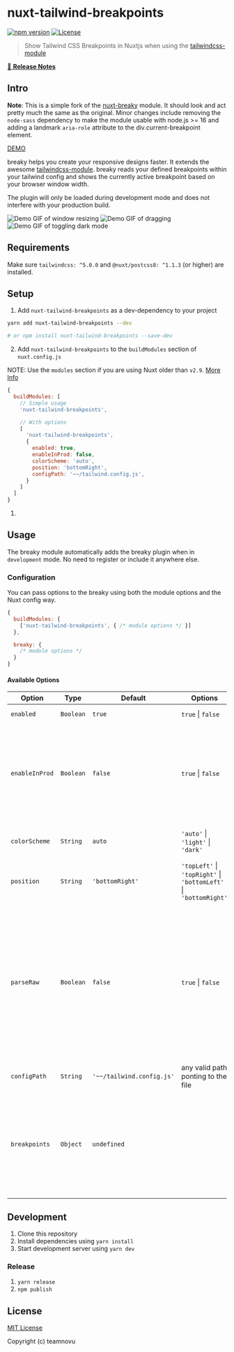 # nuxt-tailwind-breakpoints

[![npm version][npm-version-src]][npm-version-href]
[![License][license-src]][license-href]

<!-- [![npm downloads][npm-downloads-src]][npm-downloads-href] -->
<!-- [![Circle CI][circle-ci-src]][circle-ci-href] -->
<!-- [![Codecov][codecov-src]][codecov-href] -->

> Show Tailwind CSS Breakpoints in Nuxtjs when using the [tailwindcss-module](https://github.com/nuxt-community/tailwindcss-module)

[📖 **Release Notes**](./CHANGELOG.md)

## Intro

**Note**: This is a simple fork of the [nuxt-breaky](https://github.com/teamnovu/nuxt-breaky) module. It should look and act pretty much the same as the original. Minor changes include removing the `node-sass` dependency to make the module usable with node.js >= 16 and adding a landmark `aria-role` attribute to the div.current-breakpoint element.

[DEMO](https://kswedberg.github.io/nuxt-breaky/)

breaky helps you create your responsive designs faster. It extends the awesome [tailwindcss-module](https://github.com/nuxt-community/tailwindcss-module). breaky reads your defined breakpoints within your tailwind config and shows the currently active breakpoint based on your browser window width.

The plugin will only be loaded during development mode and does not interfere with your production build.

![Demo GIF of window resizing](./example/assets/img/resizing.gif 'Resizing Browser Window')
![Demo GIF of dragging](./example/assets/img/dragging.gif 'Dragging Card to Corners')
![Demo GIF of toggling dark mode](./example/assets/img/toggle-dark-mode.gif 'Toggling between Dark and Light Mode')

## Requirements

Make sure `tailwindcss: ^5.0.0` and `@nuxt/postcss8: ^1.1.3` (or higher) are installed.

## Setup

1. Add `nuxt-tailwind-breakpoints` as a dev-dependency to your project

```bash
yarn add nuxt-tailwind-breakpoints --dev

# or npm install nuxt-tailwind-breakpoints --save-dev
```

2. Add `nuxt-tailwind-breakpoints` to the `buildModules` section of `nuxt.config.js`

NOTE: Use the `modules` section if you are using Nuxt older than `v2.9`. [More Info](https://nuxtjs.org/guide/modules/#build-only-modules)

```js
{
  buildModules: [
    // Simple usage
    'nuxt-tailwind-breakpoints',

    // With options
    [
      'nuxt-tailwind-breakpoints',
      {
        enabled: true,
        enableInProd: false,
        colorScheme: 'auto',
        position: 'bottomRight',
        configPath: '~~/tailwind.config.js',
      }
    ]
  ]
}
```

1.

## Usage

The breaky module automatically adds the breaky plugin when in `development` mode.
No need to register or include it anywhere else.

### Configuration

You can pass options to the breaky using both the module options and the Nuxt config way.

```js
{
  buildModules: {
    ['nuxt-tailwind-breakpoints', { /* module options */ }]
  },

  breaky: {
    /* module options */
  }
}
```

#### Available Options

| Option         | Type      | Default                   | Options                                                          | Description                                                                                                                                                                                                                                                          |
| -------------- | --------- | ------------------------- | ---------------------------------------------------------------- | -------------------------------------------------------------------------------------------------------------------------------------------------------------------------------------------------------------------------------------------------------------------- |
| `enabled`      | `Boolean` | `true`                    | `true` \| `false`                                                | Enable/Disable breaky                                                                                                                                                                                                                                                |
| `enableInProd` | `Boolean` | `false`                   | `true` \| `false`                                                | Enable breaky in production (overrides the enabled option; Please be aware this adds ~19.5KB (~3.5KB) to the client bundle size. [More Info](https://github.com/nuxt-community/tailwindcss-module#referencing-in-javascript))                                        |
| `colorScheme`  | `String`  | `auto`                    | `'auto'` \| `'light'` \| `'dark'`                                | Switch between different color schemes                                                                                                                                                                                                                               |
| `position`     | `String`  | `'bottomRight'`           | `'topLeft'` \| `'topRight'` \| `'bottomLeft'` \| `'bottomRight'` | Breakys starting position                                                                                                                                                                                                                                            |
| `parseRaw`     | `Boolean` | `false`                   | `true` \| `false`                                                | (_Experimental_) Enable parsing a screen's `raw` property and use a query's `min-width` pixel value if it specifies the device type as `screen` or doesn't specify device type at all. For example, `lg: {raw: print, (min-width: 1024px)}` would set `lg` to `1024` |
| `configPath`   | `String`  | `'~~/tailwind.config.js'` | any valid path ponting to the file                               | Path to the tailwindcss config file                                                                                                                                                                                                                                  |
| `breakpoints`  | `Object`  | `undefined`               |                                                                  | An object representing all the breakpoints you'd like to identify in your configuration. If provided, it is used _instead of_ `screens` from tailwind config                                                                                                         |

## Development

1. Clone this repository
2. Install dependencies using `yarn install`
3. Start development server using `yarn dev`

### Release

1. `yarn release`
2. `npm publish`

## License

[MIT License](./LICENSE)

Copyright (c) teamnovu

<!-- Badges -->

[npm-version-src]: https://img.shields.io/npm/v/nuxt-tailwind-breakpoints/latest.svg?style=flat-square
[npm-version-href]: https://www.npmjs.com/package/nuxt-tailwind-breakpoints
[npm-downloads-src]: https://img.shields.io/npm/dt/nuxt-tailwind-breakpoints.svg?style=flat-square
[npm-downloads-href]: https://github.com/kswedberg/nuxt-breaky/releases
[circle-ci-src]: https://img.shields.io/circleci/project/github/kswedberg/nuxt-breaky.svg?style=flat-square
[circle-ci-href]: https://circleci.com/gh/kswedberg/nuxt-breaky
[codecov-src]: https://img.shields.io/codecov/c/github/kswedberg/nuxt-breaky.svg?style=flat-square
[codecov-href]: https://codecov.io/gh/kswedberg/nuxt-breaky
[license-src]: https://img.shields.io/npm/l/nuxt-breaky.svg?style=flat-square
[license-href]: https://github.com/kswedberg/nuxt-breaky/blob/master/LICENSE
